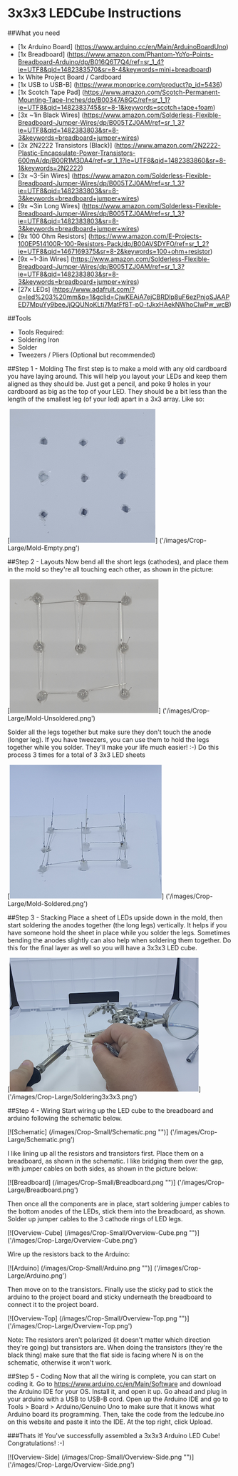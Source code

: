 # 3x3x3 LEDCube Instructions

##What you need
- [1x Arduino Board] (https://www.arduino.cc/en/Main/ArduinoBoardUno)
- [1x Breadboard] (https://www.amazon.com/Phantom-YoYo-Points-Breadboard-Arduino/dp/B016Q6T7Q4/ref=sr_1_4?ie=UTF8&qid=1482383570&sr=8-4&keywords=mini+breadboard)
- 1x White Project Board / Cardboard
- [1x USB to USB-B] (https://www.monoprice.com/product?p_id=5436)
- [1x Scotch Tape Pad] (https://www.amazon.com/Scotch-Permanent-Mounting-Tape-Inches/dp/B00347A8GC/ref=sr_1_1?ie=UTF8&qid=1482383745&sr=8-1&keywords=scotch+tape+foam)
- [3x ~1in Black Wires] (https://www.amazon.com/Solderless-Flexible-Breadboard-Jumper-Wires/dp/B005TZJ0AM/ref=sr_1_3?ie=UTF8&qid=1482383803&sr=8-3&keywords=breadboard+jumper+wires)
- [3x 2N2222 Transistors (Black)] (https://www.amazon.com/2N2222-Plastic-Encapsulate-Power-Transistors-600mA/dp/B00R1M3DA4/ref=sr_1_1?ie=UTF8&qid=1482383860&sr=8-1&keywords=2N2222)
- [3x ~3-5in Wires] (https://www.amazon.com/Solderless-Flexible-Breadboard-Jumper-Wires/dp/B005TZJ0AM/ref=sr_1_3?ie=UTF8&qid=1482383803&sr=8-3&keywords=breadboard+jumper+wires)
- [9x ~3in Long Wires] (https://www.amazon.com/Solderless-Flexible-Breadboard-Jumper-Wires/dp/B005TZJ0AM/ref=sr_1_3?ie=UTF8&qid=1482383803&sr=8-3&keywords=breadboard+jumper+wires)
- [9x 100 Ohm Resistors] (https://www.amazon.com/E-Projects-100EP514100R-100-Resistors-Pack/dp/B00AVSDYFO/ref=sr_1_2?ie=UTF8&qid=1467169375&sr=8-2&keywords=100+ohm+resistor)
- [9x ~1-3in Wires] (https://www.amazon.com/Solderless-Flexible-Breadboard-Jumper-Wires/dp/B005TZJ0AM/ref=sr_1_3?ie=UTF8&qid=1482383803&sr=8-3&keywords=breadboard+jumper+wires)
- [27x LEDs] (https://www.adafruit.com/?q=led%203%20mm&p=1&gclid=CjwKEAiA7ejCBRDlp8uF6ezPnjoSJAAPED7MpuYy9beeJjQQUNoKLtj7MatFf8T-pO-tJkxHAekNWhoClwPw_wcB)

##Tools
- Tools Required:
- Soldering Iron
- Solder
- Tweezers / Pliers (Optional but recommended)

##Step 1 - Molding
The first step is to make a mold with any old cardboard you have laying around. This will help you layout your LEDs and keep them aligned as they should be. Just get a pencil, and poke 9 holes in your cardboard as big as the top of your LED. They should be a bit less than the length of the smallest leg (of your led) apart in a 3x3 array. Like so:

[![Mold-Empty](/images/Crop-Small/Mold-Empty.png "")] ('/images/Crop-Large/Mold-Empty.png')

##Step 2 - Layouts
Now bend all the short legs (cathodes), and place them in the mold so they're all touching each other, as shown in the picture:

[![Mold-Unsoldered](/images/Crop-Small/Mold-Unsoldered.png "")] ('/images/Crop-Large/Mold-Unsoldered.png')

Solder all the legs together but make sure they don't touch the anode (longer leg). If you have tweezers, you can use them to hold the legs together while you solder. They'll make your life much easier! :-)
Do this process 3 times for a total of 3 3x3 LED sheets

[![Mold-Soldered](/images/Crop-Small/Mold-Soldered.png "")] ('/images/Crop-Large/Mold-Soldered.png')

##Step 3 - Stacking
Place a sheet of LEDs upside down in the mold, then start soldering the anodes together (the long legs) vertically. It helps if you have someone hold the sheet in place while you solder the legs. Sometimes bending the anodes slightly can also help when soldering them together. Do this for the final layer as well so you will have a 3x3x3 LED cube.

[![Soldering3x3x3](/images/Crop-Small/Soldering3x3x3.png "")] ('/images/Crop-Large/Soldering3x3x3.png')

##Step 4 - Wiring
Start wiring up the LED cube to the breadboard and arduino following the schematic below. 

[![Schematic] (/images/Crop-Small/Schematic.png "")] ('/images/Crop-Large/Schematic.png')

I like lining up all the resistors and transistors first. Place them on a breadboard, as shown in the schematic. I like bridging them over the gap, with jumper cables on both sides, as shown in the picture below: 

[![Breadboard] (/images/Crop-Small/Breadboard.png "")] ('/images/Crop-Large/Breadboard.png')

Then once all the components are in place, start soldering jumper cables to the bottom anodes of the LEDs, stick them into the breadboard, as shown. Solder up jumper cables to the 3 cathode rings of LED legs.

[![Overview-Cube] (/images/Crop-Small/Overview-Cube.png "")] ('/images/Crop-Large/Overview-Cube.png')

Wire up the resistors back to the Arduino:

[![Arduino] (/images/Crop-Small/Arduino.png "")] ('/images/Crop-Large/Arduino.png')

Then move on to the transistors. Finally use the sticky pad to stick the arduino to the project board and sticky underneath the breadboard to connect it to the project board.

[![Overview-Top] (/images/Crop-Small/Overview-Top.png "")] ('/images/Crop-Large/Overview-Top.png')

Note: The resistors aren't polarized (it doesn't matter which direction they're going) but transistors are. When doing the transistors (they're the black thing) make sure that the flat side is facing where N is on the schematic, otherwise it won't work. 

##Step 5 - Coding
Now that all the wiring is complete, you can start on coding it. Go to https://www.arduino.cc/en/Main/Software and download the Arduino IDE for your OS. Install it, and open it up. Go ahead and plug in your arduino with a USB to USB-B cord. Open up the Arduino IDE and go to Tools > Board > Arduino/Genuino Uno to make sure that it knows what Arduino board its programming. Then, take the code from the ledcube.ino on this website and paste it into the IDE. At the top right, click Upload. 

###Thats it! You've successfully assembled a 3x3x3 Arduino LED Cube! Congratulations! :-)

[![Overview-Side] (/images/Crop-Small/Overview-Side.png "")] ('/images/Crop-Large/Overview-Side.png')

